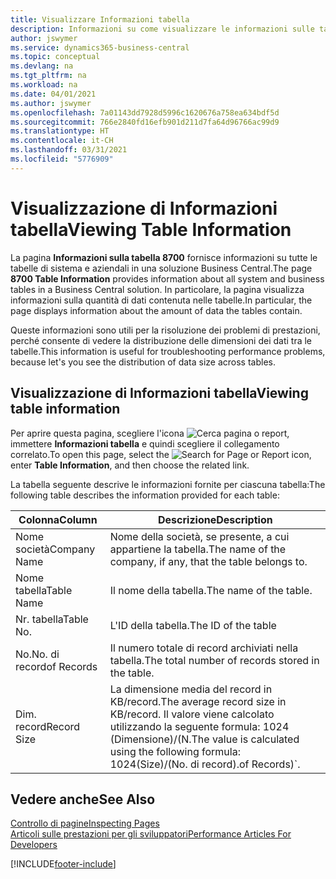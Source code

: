 ```yaml
---
title: Visualizzare Informazioni tabella
description: Informazioni su come visualizzare le informazioni sulle tabelle di database direttamente dall'interfaccia client in Business Central.
author: jswymer
ms.service: dynamics365-business-central
ms.topic: conceptual
ms.devlang: na
ms.tgt_pltfrm: na
ms.workload: na
ms.date: 04/01/2021
ms.author: jswymer
ms.openlocfilehash: 7a01143dd7928d5996c1620676a758ea634bdf5d
ms.sourcegitcommit: 766e2840fd16efb901d211d7fa64d96766ac99d9
ms.translationtype: HT
ms.contentlocale: it-CH
ms.lasthandoff: 03/31/2021
ms.locfileid: "5776909"
---
```

# <a name="viewing-table-information"></a><span data-ttu-id="a3345-103">Visualizzazione di Informazioni tabella</span><span class="sxs-lookup"><span data-stu-id="a3345-103">Viewing Table Information</span></span>

<span data-ttu-id="a3345-104">La pagina **Informazioni sulla tabella 8700** fornisce informazioni su tutte le tabelle di sistema e aziendali in una soluzione Business Central.</span><span class="sxs-lookup"><span data-stu-id="a3345-104">The page **8700 Table Information** provides information about all system and business tables in a Business Central solution.</span></span> <span data-ttu-id="a3345-105">In particolare, la pagina visualizza informazioni sulla quantità di dati contenuta nelle tabelle.</span><span class="sxs-lookup"><span data-stu-id="a3345-105">In particular, the page displays information about the amount of data the tables contain.</span></span>

<span data-ttu-id="a3345-106">Queste informazioni sono utili per la risoluzione dei problemi di prestazioni, perché consente di vedere la distribuzione delle dimensioni dei dati tra le tabelle.</span><span class="sxs-lookup"><span data-stu-id="a3345-106">This information is useful for troubleshooting performance problems, because let's you see the distribution of data size across tables.</span></span>

## <a name="viewing-table-information"></a><span data-ttu-id="a3345-107">Visualizzazione di Informazioni tabella</span><span class="sxs-lookup"><span data-stu-id="a3345-107">Viewing table information</span></span>

<span data-ttu-id="a3345-108">Per aprire questa pagina, scegliere l'icona ![Cerca pagina o report](media/ui-search/search_small.png "Icona Cerca pagina o report"), immettere **Informazioni tabella** e quindi scegliere il collegamento correlato.</span><span class="sxs-lookup"><span data-stu-id="a3345-108">To open this page, select the ![Search for Page or Report](media/ui-search/search_small.png "Search for Page or Report icon") icon, enter **Table Information**, and then choose the related link.</span></span>

<span data-ttu-id="a3345-109">La tabella seguente descrive le informazioni fornite per ciascuna tabella:</span><span class="sxs-lookup"><span data-stu-id="a3345-109">The following table describes the information provided for each table:</span></span>

|<span data-ttu-id="a3345-110">Colonna</span><span class="sxs-lookup"><span data-stu-id="a3345-110">Column</span></span>|<span data-ttu-id="a3345-111">Descrizione</span><span class="sxs-lookup"><span data-stu-id="a3345-111">Description</span></span>|
|------|-----------|
|<span data-ttu-id="a3345-112">Nome società</span><span class="sxs-lookup"><span data-stu-id="a3345-112">Company Name</span></span>|<span data-ttu-id="a3345-113">Nome della società, se presente, a cui appartiene la tabella.</span><span class="sxs-lookup"><span data-stu-id="a3345-113">The name of the company, if any, that the table belongs to.</span></span>|
|<span data-ttu-id="a3345-114">Nome tabella</span><span class="sxs-lookup"><span data-stu-id="a3345-114">Table Name</span></span>|<span data-ttu-id="a3345-115">Il nome della tabella.</span><span class="sxs-lookup"><span data-stu-id="a3345-115">The name of the table.</span></span>|
|<span data-ttu-id="a3345-116">Nr. tabella</span><span class="sxs-lookup"><span data-stu-id="a3345-116">Table No.</span></span>|<span data-ttu-id="a3345-117">L'ID della tabella.</span><span class="sxs-lookup"><span data-stu-id="a3345-117">The ID of the table</span></span>|
|<span data-ttu-id="a3345-118">No.</span><span class="sxs-lookup"><span data-stu-id="a3345-118">No.</span></span> <span data-ttu-id="a3345-119">di record</span><span class="sxs-lookup"><span data-stu-id="a3345-119">of Records</span></span>|<span data-ttu-id="a3345-120">Il numero totale di record archiviati nella tabella.</span><span class="sxs-lookup"><span data-stu-id="a3345-120">The total number of records stored in the table.</span></span>|
|<span data-ttu-id="a3345-121">Dim. record</span><span class="sxs-lookup"><span data-stu-id="a3345-121">Record Size</span></span>|<span data-ttu-id="a3345-122">La dimensione media del record in KB/record.</span><span class="sxs-lookup"><span data-stu-id="a3345-122">The average record size in KB/record.</span></span> <span data-ttu-id="a3345-123">Il valore viene calcolato utilizzando la seguente formula: 1024 (Dimensione)/(N.</span><span class="sxs-lookup"><span data-stu-id="a3345-123">The value is calculated using the following formula: 1024(Size)/(No.</span></span> <span data-ttu-id="a3345-124">di record).</span><span class="sxs-lookup"><span data-stu-id="a3345-124">of Records)\`.</span></span> |

## <a name="see-also"></a><span data-ttu-id="a3345-125">Vedere anche</span><span class="sxs-lookup"><span data-stu-id="a3345-125">See Also</span></span>

[<span data-ttu-id="a3345-126">Controllo di pagine</span><span class="sxs-lookup"><span data-stu-id="a3345-126">Inspecting Pages</span></span>](across-inspect-page.md)  
[<span data-ttu-id="a3345-127">Articoli sulle prestazioni per gli sviluppatori</span><span class="sxs-lookup"><span data-stu-id="a3345-127">Performance Articles For Developers</span></span>](/dynamics365/business-central/dev-itpro/performance/performance-developer)  


[!INCLUDE[footer-include](includes/footer-banner.md)]